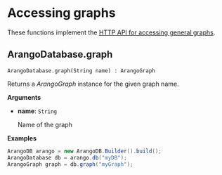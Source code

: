 <!-- don't edit here, it's from https://@github.com/arangodb/arangodb-java-driver.git / docs/Drivers/ -->
# Accessing graphs

These functions implement the
[HTTP API for accessing general graphs](../../../..//HTTP/Gharial/index.html).

## ArangoDatabase.graph

`ArangoDatabase.graph(String name) : ArangoGraph`

Returns a _ArangoGraph_ instance for the given graph name.

**Arguments**

- **name**: `String`

  Name of the graph

**Examples**

```Java
ArangoDB arango = new ArangoDB.Builder().build();
ArangoDatabase db = arango.db("myDB");
ArangoGraph graph = db.graph("myGraph");
```
